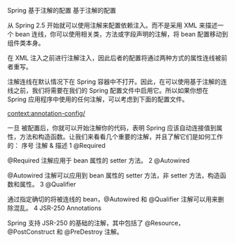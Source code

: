 
Spring 基于注解的配置
基于注解的配置

从 Spring 2.5 开始就可以使用注解来配置依赖注入。而不是采用 XML 来描述一个 bean 连线，你可以使用相关类，方法或字段声明的注解，将 bean 配置移动到组件类本身。

在 XML 注入之前进行注解注入，因此后者的配置将通过两种方式的属性连线被前者重写。

注解连线在默认情况下在 Spring 容器中不打开。因此，在可以使用基于注解的连线之前，我们将需要在我们的 Spring 配置文件中启用它。所以如果你想在 Spring 应用程序中使用的任何注解，可以考虑到下面的配置文件。


<?xml version="1.0" encoding="UTF-8"?>

<beans xmlns="http://www.springframework.org/schema/beans"
xmlns:xsi="http://www.w3.org/2001/XMLSchema-instance"
xmlns:context="http://www.springframework.org/schema/context"
xsi:schemaLocation="http://www.springframework.org/schema/beans
http://www.springframework.org/schema/beans/spring-beans-3.0.xsd
http://www.springframework.org/schema/context
http://www.springframework.org/schema/context/spring-context-3.0.xsd">

<context:annotation-config/>
   <!-- bean definitions go here -->

</beans>

一旦 被配置后，你就可以开始注解你的代码，表明 Spring 应该自动连接值到属性，方法和构造函数。让我们来看看几个重要的注解，并且了解它们是如何工作的：
序号	注解 & 描述
1	@Required

@Required 注解应用于 bean 属性的 setter 方法。
2	@Autowired

@Autowired 注解可以应用到 bean 属性的 setter 方法，非 setter 方法，构造函数和属性。
3	@Qualifier

通过指定确切的将被连线的 bean，@Autowired 和 @Qualifier 注解可以用来删除混乱。
4	JSR-250 Annotations

Spring 支持 JSR-250 的基础的注解，其中包括了 @Resource，@PostConstruct 和 @PreDestroy 注解。


